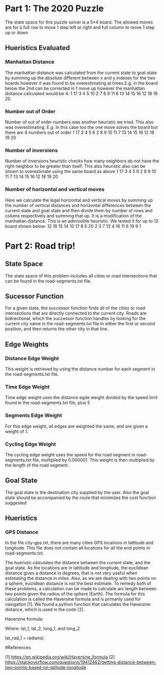 # Part 1: The 2020 Puzzle
The state space for this puzzle solver is a 5*4 board. The allowed moves are for a full row to move 1 step left or right and full column to move 1 step up or down
## Hueristics Evaluated

### Manhattan Distance
The manhattan distance was calculated from the current state to goal state by summing up the absolute different between x and y indexes for the two boards however it was found to be overestimating at times.E.g. in the board below the 2nd can be corrected in 1 move up however the manhattan distance calculated would be 4.
1 17 3 4 5 
10 2 7 8 9
11 6 13 14 15
16 12 18 19 20
### Number out of Order
Number of out of order numbers was another heuristic we tried. This also was overestimating. E.g. In this case too the one move solves the board but there are 4 numbers out of order
1 17 3 4 5 
6 2 8 9 10
11 7 13 14 15
16 12 18 19 20
### Number of inversions
Number of inversions heuristic checks how many neighbors do not have the right neighbor to be greater than itself. This also heuristic also can be shown to overestimate using the same board as above
1 17 3 4 5 
6 2 8 9 10
11 7 13 14 15
16 12 18 19 20

### Number of horizontal and vertical moves
Here we calculate the legal horizontal and vertical moves by summing up the number of vertical distances and horizontal differences  between the current state and goal state and then divide them by number of rows and colums respectively and summing that up. It is a modification of the manhattan distance. This is an admissible heuristic. We tested it for up to 12 board shown below:
12 18 15 14 10
17 8 5 20 2
3 7 13 4 16
11 6 19 9 1

# Part 2: Road trip!

## State Space

The state space of this problem includes all cities or road intersections that can be found in the road-segments.txt file. 

## Sucessor Function

For a given state, the successor function finds all of the cities or road intersections that are directly connected to the current city. Roads are bidirectional, which the successor function handles by looking for the current city name in the road-segments.txt file in either the first or second position, and then returns the other city in that line. 

## Edge Weights

### Distance Edge Weight

This weight is retrieved by using the distance number for each segment in the road-segments.txt file.

### Time Edge Weight

Time edge weight uses the distance egde weight divided by the speed limit found in the road-segments.txt file, plus 5

### Segments Edge Weight

For this edge weight, all edges are weighted the same, and are given a weight of 1.

### Cycling Edge Weight

The cycling edge weight uses the speed for the road segment in road-segments.txt file, multiplied by 0.000001. This weight is then multiplied by the length of the road segment.

## Goal State

The goal state is the destination city supplied by the user. Also the goal state should be accompanied by the route that minimizes the cost function suggested 

## Hueristics

### GPS Distance

In the file city-gps.txt, there are many cities GPS locations in lattitude and longitude. This file does not contain all locations for all the end points in road-segments.txt.

The hueristic calculates the distance between the current state, and the goal state. As the locations are in lattitude and longitude, the euclidean distance gives a distance in degrees, that is not very useful when estimating the distance in miles. Also, as we are dealing with two points on a sphere, euclidean distance is not the best estimate. To remedy both of these problems, a calculation can be made to calculate arc length between two points given the radius of the sphere (Earth). The formula for this calculation is called the Haversine formula and is primarily used for navigation [1]. We found a python function that calculates the Haversine distance, which is used in the code [2].

Haversine formula: 

Where:
lat_1, lat_2, long_1, and long_2

lat_rad_1 = radians(





#References

[1] https://en.wikipedia.org/wiki/Haversine_formula
[2] https://stackoverflow.com/questions/19412462/getting-distance-between-two-points-based-on-latitude-longitude


